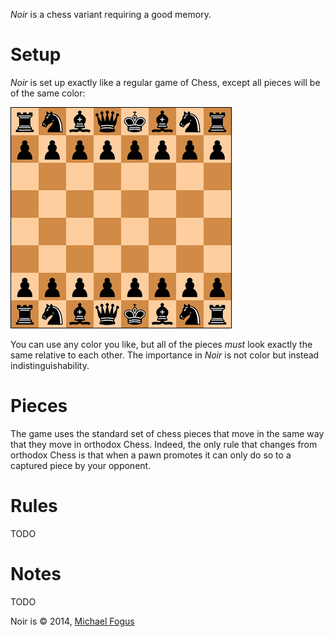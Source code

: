 *Noir* is a chess variant requiring a good memory.

Setup
=====

*Noir* is set up exactly like a regular game of Chess, except all pieces will be of the same color:

![setup](https://raw.githubusercontent.com/fogus/spiel/master/brettspiel/noir/graphics/setup.png)

You can use any color you like, but all of the pieces *must* look exactly the same relative to each other.  The importance in *Noir* is not color but instead indistinguishability.

Pieces
======

The game uses the standard set of chess pieces that move in the same way that they move in orthodox Chess.  Indeed, the only rule that changes from orthodox Chess is that when a pawn promotes it can only do so to a captured piece by your opponent.

Rules
=====

TODO

Notes
=====

TODO


Noir is © 2014, [Michael Fogus](http://www.fogus.me/fun/spiel)
